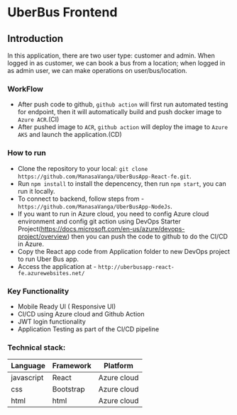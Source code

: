 # UberBus Frontend


## Introduction

In this application, there are two user type: customer and admin. When logged in as customer, we can book a bus from a location; when logged in as admin user, we can make operations on user/bus/location.

### WorkFlow
  - After push code to github, `github action` will first run automated testing for endpoint, then it will automatically build and push docker image to `Azure ACR`.(CI)
  - After pushed image to `ACR`, `github action` will deploy the image to `Azure AKS` and launch the application.(CD)

### How to run
  - Clone the repository to your local: `git clone https://github.com/ManasaVanga/UberBusApp-React-fe.git`.
  - Run `npm install` to install the depencency, then run `npm start`, you can run it locally.
  - To connect to backend, follow steps from - `https://github.com/ManasaVanga/UberBusApp-NodeJs`.
  - If you want to run in Azure cloud, you need to config Azure cloud environment and config git action using DevOps Starter Project(https://docs.microsoft.com/en-us/azure/devops-project/overview) then you can push the code to github to do the CI/CD in Azure.
  - Copy the React app code from Application folder to new DevOps project to run Uber Bus app.
  - Access the application at - `http://uberbusapp-react-fe.azurewebsites.net/`

### Key Functionality
  - Mobile Ready UI ( Responsive UI)
  - CI/CD using Azure cloud and Github Action
  - JWT login functionality
  - Application Testing as part of the CI/CD pipeline

### Technical stack:
Language| Framework | Platform |
| --------| --------| --------|
javascript| React | Azure cloud|
css       | Bootstrap | Azure cloud|
html      | html    | Azure cloud|
